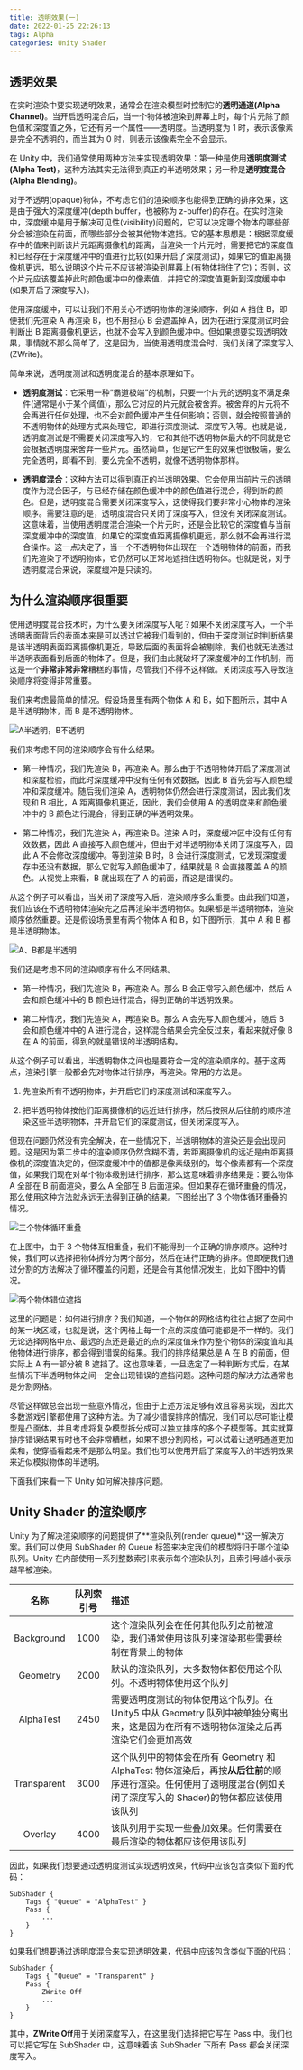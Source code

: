 ```yaml
---
title: 透明效果(一)
date: 2022-01-25 22:26:13
tags: Alpha
categories: Unity Shader
---
```


## 透明效果 ##

在实时渲染中要实现透明效果，通常会在渲染模型时控制它的**透明通道(Alpha Channel)**。当开启透明混合后，当一个物体被渲染到屏幕上时，每个片元除了颜色值和深度值之外，它还有另一个属性——透明度。当透明度为 1 时，表示该像素是完全不透明的，而当其为 0 时，则表示该像素完全不会显示。

在 Unity 中，我们通常使用两种方法来实现透明效果：第一种是使用**透明度测试(Alpha Test)**，这种方法其实无法得到真正的半透明效果；另一种是**透明度混合(Alpha Blending)**。

对于不透明(opaque)物体，不考虑它们的渲染顺序也能得到正确的排序效果，这是由于强大的深度缓冲(depth buffer，也被称为 z-buffer)的存在。在实时渲染中，深度缓冲是用于解决可见性(visibility)问题的，它可以决定哪个物体的哪些部分会被渲染在前面，而哪些部分会被其他物体遮挡。它的基本思想是：根据深度缓存中的值来判断该片元距离摄像机的距离，当渲染一个片元时，需要把它的深度值和已经存在于深度缓冲中的值进行比较(如果开启了深度测试)，如果它的值距离摄像机更远，那么说明这个片元不应该被渲染到屏幕上(有物体挡住了它)；否则，这个片元应该覆盖掉此时颜色缓冲中的像素值，并把它的深度值更新到深度缓冲中(如果开启了深度写入)。

使用深度缓冲，可以让我们不用关心不透明物体的渲染顺序，例如 A 挡住 B，即便我们先渲染 A 再渲染 B，也不用担心 B 会遮盖掉 A，因为在进行深度测试时会判断出 B 距离摄像机更远，也就不会写入到颜色缓冲中。但如果想要实现透明效果，事情就不那么简单了，这是因为，当使用透明度混合时，我们关闭了深度写入(ZWrite)。

简单来说，透明度测试和透明度混合的基本原理如下。

* **透明度测试**：它采用一种“霸道极端”的机制，只要一个片元的透明度不满足条件(通常是小于某个阈值)，那么它对应的片元就会被舍弃。被舍弃的片元将不会再进行任何处理，也不会对颜色缓冲产生任何影响；否则，就会按照普通的不透明物体的处理方式来处理它，即进行深度测试、深度写入等。也就是说，透明度测试是不需要关闭深度写入的，它和其他不透明物体最大的不同就是它会根据透明度来舍弃一些片元。虽然简单，但是它产生的效果也很极端，要么完全透明，即看不到，要么完全不透明，就像不透明物体那样。

* **透明度混合**：这种方法可以得到真正的半透明效果。它会使用当前片元的透明度作为混合因子，与已经存储在颜色缓冲中的颜色值进行混合，得到新的颜色。但是，透明度混合需要关闭深度写入，这使得我们要非常小心物体的渲染顺序。需要注意的是，透明度混合只关闭了深度写入，但没有关闭深度测试。这意味着，当使用透明度混合渲染一个片元时，还是会比较它的深度值与当前深度缓冲中的深度值，如果它的深度值距离摄像机更远，那么就不会再进行混合操作。这一点决定了，当一个不透明物体出现在一个透明物体的前面，而我们先渲染了不透明物体，它仍然可以正常地遮挡住透明物体。也就是说，对于透明度混合来说，深度缓冲是只读的。
  
## 为什么渲染顺序很重要 ##

使用透明度混合技术时，为什么要关闭深度写入呢？如果不关闭深度写入，一个半透明表面背后的表面本来是可以透过它被我们看到的，但由于深度测试时判断结果是该半透明表面距离摄像机更近，导致后面的表面将会被剔除，我们也就无法透过半透明表面看到后面的物体了。但是，我们由此就破坏了深度缓冲的工作机制，而这是一个**非常非常非常**糟糕的事情，尽管我们不得不这样做。关闭深度写入导致渲染顺序将变得非常重要。

我们来考虑最简单的情况。假设场景里有两个物体 A 和 B，如下图所示，其中 A 是半透明物体，而 B 是不透明物体。

![A半透明，B不透明](/posts_image/Transparent/Transparent_1.png "A半透明，B不透明")

我们来考虑不同的渲染顺序会有什么结果。

* 第一种情况，我们先渲染 B，再渲染 A。那么由于不透明物体开启了深度测试和深度检验，而此时深度缓冲中没有任何有效数据，因此 B 首先会写入颜色缓冲和深度缓冲。随后我们渲染 A，透明物体仍然会进行深度测试，因此我们发现和 B 相比，A 距离摄像机更近，因此，我们会使用 A 的透明度来和颜色缓冲中的 B 颜色进行混合，得到正确的半透明效果。

* 第二种情况，我们先渲染 A，再渲染 B。渲染 A 时，深度缓冲区中没有任何有效数据，因此 A 直接写入颜色缓冲，但由于对半透明物体关闭了深度写入，因此 A 不会修改深度缓冲。等到渲染 B 时，B 会进行深度测试，它发现深度缓存中还没有数据，那么它就写入颜色缓冲了，结果就是 B 会直接覆盖 A 的颜色。从视觉上来看，B 就出现在了 A 的前面，而这是错误的。

从这个例子可以看出，当关闭了深度写入后，渲染顺序多么重要。由此我们知道，我们应该在不透明物体渲染完之后再渲染半透明物体。如果都是半透明物体，渲染顺序依然重要。还是假设场景里有两个物体 A 和 B，如下图所示，其中 A 和 B 都是半透明物体。

![A、B都是半透明](/posts_image/Transparent/Transparent_2.png "A、B都是半透明")

我们还是考虑不同的渲染顺序有什么不同结果。

* 第一种情况，我们先渲染 B，再渲染 A。那么 B 会正常写入颜色缓冲，然后 A 会和颜色缓冲中的 B 颜色进行混合，得到正确的半透明效果。

* 第二种情况，我们先渲染 A，再渲染 B。那么 A 会先写入颜色缓冲，随后 B 会和颜色缓冲中的 A 进行混合，这样混合结果会完全反过来，看起来就好像 B 在 A 的前面，得到的就是错误的半透明结构。

从这个例子可以看出，半透明物体之间也是要符合一定的渲染顺序的。基于这两点，渲染引擎一般都会先对物体进行排序，再渲染。常用的方法是。

1. 先渲染所有不透明物体，并开启它们的深度测试和深度写入。
   
2. 把半透明物体按他们距离摄像机的远近进行排序，然后按照从后往前的顺序渲染这些半透明物体，并开启它们的深度测试，但关闭深度写入。

但现在问题仍然没有完全解决，在一些情况下，半透明物体的渲染还是会出现问题。这是因为第二步中的渲染顺序仍然含糊不清，若距离摄像机的远近是由距离摄像机的深度值决定的，但深度缓冲中的值都是像素级别的，每个像素都有一个深度值，如果我们现在对单个物体级别进行排序，那么这意味着排序结果是：要么物体 A 全部在 B 前面渲染，要么 A 全部在 B 后面渲染。但如果存在循环重叠的情况，那么使用这种方法就永远无法得到正确的结果。下图给出了 3 个物体循环重叠的情况。

![三个物体循环重叠](/posts_image/Transparent/Transparent_3.png "三个物体循环重叠")

在上图中，由于 3 个物体互相重叠，我们不能得到一个正确的排序顺序。这种时候，我们可以选择把物体拆分为两个部分，然后在进行正确的排序。但即便我们通过分割的方法解决了循环覆盖的问题，还是会有其他情况发生，比如下图中的情况。

![两个物体错位遮挡](/posts_image/Transparent/Transparent_4.png "两个物体错位遮挡")

这里的问题是：如何进行排序？我们知道，一个物体的网格结构往往占据了空间中的某一块区域，也就是说，这个网格上每一个点的深度值可能都是不一样的。我们无论选择网格中点、最远的点还是最近的点的深度值来作为整个物体的深度值和其他物体进行排序，都会得到错误的结果。我们的排序结果总是 A 在 B 的前面，但实际上 A 有一部分被 B 遮挡了。这也意味着，一旦选定了一种判断方式后，在某些情况下半透明物体之间一定会出现错误的遮挡问题。这种问题的解决方法通常也是分割网格。

尽管这样做总会出现一些意外情况，但由于上述方法足够有效且容易实现，因此大多数游戏引擎都使用了这种方法。为了减少错误排序的情况，我们可以尽可能让模型是凸面体，并且考虑将复杂模型拆分成可以独立排序的多个子模型等。其实就算排序错误结果有时也不会非常糟糕，如果不想分割网格，可以试着让透明通道更加柔和，使穿插看起来不是那么明显。我们也可以使用开启了深度写入的半透明效果来近似模拟物体的半透明。

下面我们来看一下 Unity 如何解决排序问题。

## Unity Shader 的渲染顺序 ##

Unity 为了解决渲染顺序的问题提供了**渲染队列(render queue)**这一解决方案。我们可以使用 SubShader 的 Queue 标签来决定我们的模型将归于哪个渲染队列。Unity 在内部使用一系列整数索引来表示每个渲染队列，且索引号越小表示越早被渲染。

|    名称     | 队列索引号 | 描述                                                                                                                                                               |
| :---------: | :--------: | :----------------------------------------------------------------------------------------------------------------------------------------------------------------- |
| Background  |    1000    | 这个渲染队列会在任何其他队列之前被渲染，我们通常使用该队列来渲染那些需要绘制在背景上的物体                                                                         |
|  Geometry   |    2000    | 默认的渲染队列，大多数物体都使用这个队列。不透明物体使用这个队列                                                                                                   |
|  AlphaTest  |    2450    | 需要透明度测试的物体使用这个队列。在 Unity5 中从 Geometry 队列中被单独分离出来，这是因为在所有不透明物体渲染之后再渲染它们会更加高效                               |
| Transparent |    3000    | 这个队列中的物体会在所有 Geometry 和 AlphaTest 物体渲染后，再按**从后往前**的顺序进行渲染。任何使用了透明度混合(例如关闭了深度写入的 Shader)的物体都应该使用该队列 |
|   Overlay   |    4000    | 该队列用于实现一些叠加效果。任何需要在最后渲染的物体都应该使用该队列                                                                                               |

因此，如果我们想要通过透明度测试实现透明效果，代码中应该包含类似下面的代码：

```shaderlab
SubShader {
    Tags { "Queue" = "AlphaTest" }
    Pass {
        ...
    }
}
```

如果我们想要通过透明度混合来实现透明效果，代码中应该包含类似下面的代码：

```shaderlab
SubShader {
    Tags { "Queue" = "Transparent" }
    Pass {
        ZWrite Off
        ...
    }
}
```

其中，**ZWrite Off**用于关闭深度写入，在这里我们选择把它写在 Pass 中。我们也可以把它写在 SubShader 中，这意味着该 SubShader 下所有 Pass 都会关闭深度写入。
